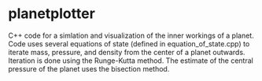 # planetplotter
C++ code for a simlation and visualization of the inner workings of a planet. Code uses several equations of state (defined in equation_of_state.cpp) to iterate mass, pressure, and density from the center of a planet outwards. Iteration is done using the Runge-Kutta method. The estimate of the central pressure of the planet uses the bisection method.
